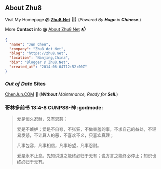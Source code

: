 ## About **Zhu8**

Visit My Homepage **@** **[Zhu8.Net](https://zhu8.net/)** 🐽🎱 (_Powered By **Hugo** in **Chinese**._)

More **Contact** info **@** [About Zhu8.Net](https://zhu8.net/about/ "About Zhu8") 📬
  
```json
{
  "name": "Jun Chen",
  "company": "Zhu8 dot Net",
  "blog": "https://zhu8.net",
  "location": "Nanjing,China",
  "bio": "Blogger @ Zhu8.Net",
  "created_at": "2014-06-04T12:52:00Z"
}
```

### _Out of Date_ Sites

[ChenJun.COM](https://chenjun.com/) 🚧 (_**Without** Maintenance, Ready for **Sell**._)

### 哥林多前书 13:4-8 CUNPSS-神 :godmode:

> 爱是恒久忍耐，又有恩慈；
>
> 爱是不嫉妒；爱是不自夸，不张狂，不做害羞的事，不求自己的益处，不轻易发怒，不计算人的恶，不喜欢不义，只喜欢真理；
>
> 凡事包容，凡事相信，凡事盼望，凡事忍耐。
>
> 爱是永不止息。先知讲道之能终必归于无有；说方言之能终必停止；知识也终必归于无有。
